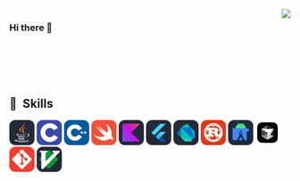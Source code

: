 <img align="right" src="https://github-readme-stats.vercel.app/api?username=yuxiaopeng&show_icons=true&icon_color=CE1D2D&text_color=718096&bg_color=00000000&hide_title=true&hide_border=true" />

### Hi there 👋

<br/>
<br/>
<br/>
<br/>

<h2> 🚀 &nbsp;Skills</h2>
<p align="left">
<img src="assets/Java-Dark.svg" alt="java" title="Java" width="45" height="45"/>
<img src="assets/C.svg" alt="c" title="C" width="45" height="45"/> 
<img src="assets/Cpp.svg" alt="cpp" title="C++" width="45" height="45"/>
<img src="assets/Swift.svg" alt="swift" title="Swift" width="45" height="45"/>
<img src="assets/Kotlin-Dark.svg" alt="kotlin" title="Kotlin" width="45" height="45"/>
<img src="assets/Flutter-Dark.svg" alt="flutter" title="Flutter" width="45" height="45"/>
<img src="assets/Dart-Dark.svg" alt="dart" title="Dart" width="45" height="45"/>    
<img src="assets/Rust.svg" alt="rust" title="Rust" width="45" height="45"/>
<img src="assets/AndroidStudio-Dark.svg" alt="androidstudio" title="Android Studio" width="45" height="45"/>
<img src="assets/Cursor.png" alt="Cursor" title="Cursor" width="45" height="45"/>
<img src="assets/Git.svg" alt="git" title="Git" width="45" height="45"/>
<img src="assets/VIM-Dark.svg" alt="vim" title="Vim" width="45" height="45"/>
</p>
